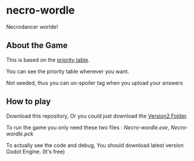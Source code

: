 # necro-wordle
 Necrodancer worlde!
 
 
## About the Game

 This is based on the [priority table](https://docs.google.com/spreadsheets/d/13PsjYHSjpkEd93befvA1K19NNcMIQXafpii335XWuzM/edit#gid=1225283067).
 
  You can see the priority table whenever you want.

 Not seeded, thus you can un-spoiler tag when you upload your answers

## How to play

  Download this repository, Or you could just download the [Version2 Folder](https://github.com/shortcakesweets/necro-wordle/tree/main/Version2).
  
  To run the game you only need these two files : *Necro-wordle.exe*, *Necro-wordle.pck*
  
  To actually see the code and debug, You should download latest version Godot Engine. (It's free)
